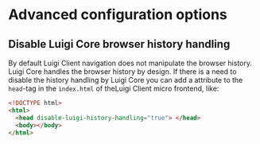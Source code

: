 <!-- meta
{
  "node": {
    "label": "Advanced Options",
    "category": {
      "label": "Luigi Client"
    },
    "metaData": {
      "categoryPosition": 3,
      "position": 3
    }
  }
}
meta -->

# Advanced configuration options

## Disable Luigi Core browser history handling

By default Luigi Client navigation does not manipulate the browser history. Luigi Core handles the browser history by design. If there is a need to disable the history handling by Luigi Core you can add a attribute to the `head`-tag in the `index.html` of theLuigi Client micro frontend, like:

```html
<!DOCTYPE html>
<html>
  <head disable-luigi-history-handling="true"> </head>
  <body></body>
</html>
```
